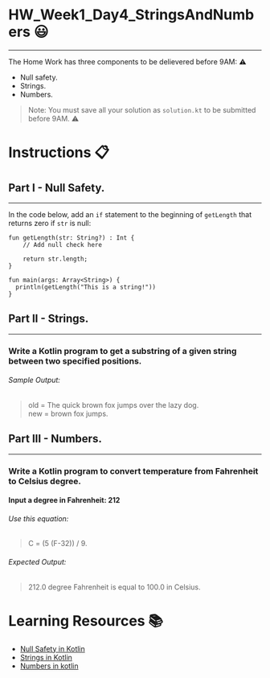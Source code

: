 # HW_Week1_Day4_StringsAndNumbers 😃
---
The Home Work has three components to be delievered before 9AM: ⚠️
- Null safety.
- Strings.
- Numbers.

> Note: You must save all your solution as `solution.kt` to be submitted before 9AM. ⚠️
# Instructions 📋

## Part I - Null Safety.
---
In the code below, add an `if` statement to the beginning of `getLength` that
returns zero if `str` is null:

<?code-excerpt "null_safety_codelab/bin/type_promotion.dart" replace="/.*if\ \(.*\n.*\n.*//g"?>
```dart:run-dartpad:ga_id-null_checking:null_safety-true
fun getLength(str: String?) : Int {
    // Add null check here
    
    return str.length;
}

fun main(args: Array<String>) {
  println(getLength("This is a string!"))
}
```

## Part II - Strings.
---
###  Write a Kotlin program to get a substring of a given string between two specified positions.
###### Sample Output:

> old = The quick brown fox jumps over the lazy dog.                                                            
new = brown fox jumps.


## Part III - Numbers.
---
###  Write a Kotlin program to convert temperature from Fahrenheit to Celsius degree.
#### Input a degree in Fahrenheit: 212

###### Use this equation:
>  C = (5 (F-32)) / 9.
###### Expected Output:

> 212.0 degree Fahrenheit is equal to 100.0 in Celsius.

# Learning Resources  📚
* [Null Safety in Kotlin](https://kotlinlang.org/docs/reference/null-safety.html)
* [Strings in Kotlin](https://www.w3schools.com/kotlin/kotlin_strings.php)
* [Numbers in kotlin](https://kotlinlang.org/docs/basic-types.html#floating-point-types)
